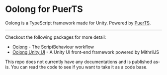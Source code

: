 # Oolong for PuerTS

Oolong is a TypeScript framework made for Unity. Powered by [PuerTS](https://github.com/Tencent/puerts).

---

Checkout the following packages for more detail:

-   [Oolong](https://github.com/TsFreddie/Oolong/tree/main/Packages/in.tsdo.oolong@dev) - The ScriptBehaviour workflow
-   [Oolong Unity UI](https://github.com/TsFreddie/Oolong/tree/main/Packages/in.tsdo.oolong.ugui@dev) - A Unity UI front-end framework powered by MithrilJS

This repo does not currently have any documentations and is published as-is. You can read the code to see if you want to take it as a code base.
